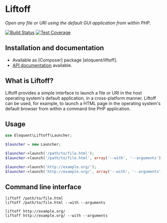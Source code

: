# Liftoff

*Open any file or URI using the default GUI application from within PHP.*

[![Build Status]][Latest build]
[![Test Coverage]][Test coverage report]

## Installation and documentation

* Available as [Composer] package [eloquent/liftoff].
* [API documentation] available.

## What is Liftoff?

Liftoff provides a simple interface to launch a file or URI in the host
operating system's default application, in a cross-platform manner. Liftoff can
be used, for example, to launch a HTML page in the operating system's default
browser from within a command line PHP application.

## Usage

```php
use Eloquent\Liftoff\Launcher;

$launcher = new Launcher;

$launcher->launch('/path/to/file.html');
$launcher->launch('/path/to/file.html', array('--with', '--arguments'));

$launcher->launch('http://example.org/');
$launcher->launch('http://example.org/', array('--with', '--arguments'));
```

## Command line interface

    liftoff /path/to/file.html
    liftoff /path/to/file.html --with --arguments

    liftoff http://example.org/
    liftoff http://example.org/ --with --arguments

<!-- References -->

[API documentation]: http://lqnt.co/liftoff/artifacts/documentation/api/
[Build Status]: https://raw.github.com/eloquent/liftoff/gh-pages/artifacts/images/icecave/regular/build-status.png
[Latest build]: http://travis-ci.org/eloquent/liftoff
[Test coverage report]: http://lqnt.co/liftoff/artifacts/tests/coverage/
[Test Coverage]: https://raw.github.com/eloquent/liftoff/gh-pages/artifacts/images/icecave/regular/coverage.png

